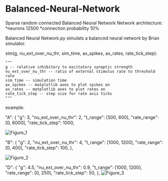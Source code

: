 # Balanced-Neural-Network

Sparse random connected Balanced Neural Network
Network architecture:
*neurons 12500
*connection probability 10%

Balanced Neural Network.py simulats a balanced neural network by Brian simulator.

sim(g, nu_ext_over_nu_thr, sim_time, ax_spikes, ax_rates, rate_tick_step):
    
    """
    g -- relative inhibitory to excitatory synaptic strength
    nu_ext_over_nu_thr -- ratio of external stimulus rate to threshold rate
    sim_time -- simulation time
    ax_spikes -- matplotlib axes to plot spikes on
    ax_rates -- matplotlib axes to plot rates on
    rate_tick_step -- step size for rate axis ticks
    """

example:

"A": {
        "g": 3,
        "nu_ext_over_nu_thr": 2,
        "t_range": [500, 600],
        "rate_range": [0, 6000],
        "rate_tick_step": 1000,
        
![Figure_1](https://github.com/user-attachments/assets/7ab0edad-c288-4a3b-88a0-ac004215fd18)


"B": {
        "g": 2,
        "nu_ext_over_nu_thr": 4,
        "t_range": [1000, 1200],
        "rate_range": [0, 400],
        "rate_tick_step": 100,
    },

![Figure_2](https://github.com/user-attachments/assets/1561986f-b485-4d03-b1e6-c5f6e0cc10d0)


"D": {
        "g": 4.5,
        "nu_ext_over_nu_thr": 0.9,
        "t_range": [1000, 1200],
        "rate_range": [0, 250],
        "rate_tick_step": 50,
    },
![Figure_3](https://github.com/user-attachments/assets/04f3eaef-64c7-4d54-a1fa-9af408e8424d)

















    

